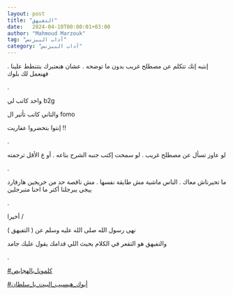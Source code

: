 ```yaml
---
layout: post
title: "التفيهق"
date:   2024-04-10T00:00:01+03:00
author: "Mahmoud Marzouk"
tag: "آداب البيزنس"
category: "آداب البيزنس"
---
```



إنتبه إنك تتكلم عن مصطلح غريب بدون ما توضحه . عشان
هنعتبرك بتتنطط علينا . فهنعمل لك بلوك

.

واحد كاتب لي b2g

والتاني كاتب تأثير ال fomo

إنتوا بتحضروا عفاريت !!

.

لو عاوز تسأل عن مصطلح غريب . لو سمحت إكتب جنبه الشرح
بتاعه . أو ع الأقل ترجمته

.

ما تحيرناش معاك . الناس ماشية مش طايقة نفسها . مش ناقصة
حد من خريجين هارفارد ييجي يبرجلنا أكتر ما احنا متبرجلين

.

أخيرا /

نهى رسول الله صلى الله عليه وسلم عن ( التفيهق )

والتفيهق هو التقعر في الكلام بحيث اللي قدامك يقول عليك
جامد

.

[<u>\#كلمونا\_بالهجايص</u>](https://www.facebook.com/hashtag/%D9%83%D9%84%D9%85%D9%88%D9%86%D8%A7_%D8%A8%D8%A7%D9%84%D9%87%D8%AC%D8%A7%D9%8A%D8%B5?__eep__=6&__cft__%5b0%5d=AZWhejV6m6EfhXaf8vYU1SL6Bonz8o9jVQf2PRu6Z-XQb0O_rfQ6hC4bHD8a7_yvkHeoac3lWx_4mxDkCzsLlDcilGaEr0t5oPY1SY_T1RhbjWe8m-FLgpRbydnK5qGN-YRxxgUL8LuQWgQ2ieSJJ3PLDFjZEyBfikCAIWCBZ2UwWUU2qY2x2fSuYwWHal1NcvU&__tn__=*NK-R)

[<u>\#أبوك\_هيسيب\_البيت\_يا\_سلطان</u>](https://www.facebook.com/hashtag/%D8%A3%D8%A8%D9%88%D9%83_%D9%87%D9%8A%D8%B3%D9%8A%D8%A8_%D8%A7%D9%84%D8%A8%D9%8A%D8%AA_%D9%8A%D8%A7_%D8%B3%D9%84%D8%B7%D8%A7%D9%86?__eep__=6&__cft__%5b0%5d=AZWhejV6m6EfhXaf8vYU1SL6Bonz8o9jVQf2PRu6Z-XQb0O_rfQ6hC4bHD8a7_yvkHeoac3lWx_4mxDkCzsLlDcilGaEr0t5oPY1SY_T1RhbjWe8m-FLgpRbydnK5qGN-YRxxgUL8LuQWgQ2ieSJJ3PLDFjZEyBfikCAIWCBZ2UwWUU2qY2x2fSuYwWHal1NcvU&__tn__=*NK-R)
